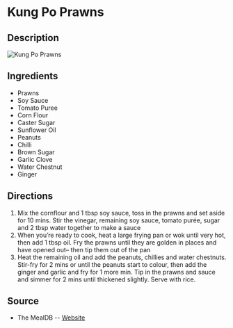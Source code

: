 # Kung Po Prawns

## Description
![Kung Po Prawns](https://www.themealdb.com/images/media/meals/1525873040.jpg "Kung Po Prawns")

## Ingredients
- Prawns
- Soy Sauce
- Tomato Puree
- Corn Flour
- Caster Sugar
- Sunflower Oil
- Peanuts
- Chilli
- Brown Sugar
- Garlic Clove
- Water Chestnut
- Ginger

## Directions
1. Mix the cornflour and 1 tbsp soy sauce, toss in the prawns and set aside for 10 mins. Stir the vinegar, remaining soy sauce, tomato purée, sugar and 2 tbsp water together to make a sauce
2. When you’re ready to cook, heat a large frying pan or wok until very hot, then add 1 tbsp oil. Fry the prawns until they are golden in places and have opened out– then tip them out of the pan
3. Heat the remaining oil and add the peanuts, chillies and water chestnuts. Stir-fry for 2 mins or until the peanuts start to colour, then add the ginger and garlic and fry for 1 more min. Tip in the prawns and sauce and simmer for 2 mins until thickened slightly. Serve with rice.

## Source

- The MealDB -- [Website](https://themealdb.com/)
